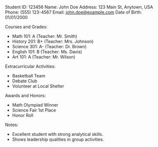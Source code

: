 Student ID: 123456
Name: John Doe
Address: 123 Main St, Anytown, USA
Phone: (555) 123-4567
Email: john.doe@example.com
Date of Birth: 01/01/2000

Courses and Grades:
  - Math 101: A (Teacher: Mr. Smith)
  - History 201: B+ (Teacher: Mrs. Johnson)
  - Science 301: A- (Teacher: Dr. Brown)
  - English 101: B (Teacher: Ms. Davis)
  - Art 101: A (Teacher: Mr. Wilson)

Extracurricular Activities:
  - Basketball Team
  - Debate Club
  - Volunteer at Local Shelter

Awards and Honors:
  - Math Olympiad Winner
  - Science Fair 1st Place
  - Honor Roll

Notes:
  - Excellent student with strong analytical skills.
  - Shows leadership qualities in group activities.